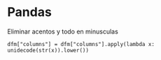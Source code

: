# Pandas
Eliminar acentos y todo en minusculas 
```
dfm["columns"] = dfm["columns"].apply(lambda x: unidecode(str(x)).lower())
```